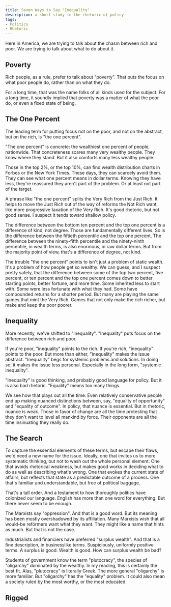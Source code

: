 ```yaml
---
title: Seven Ways to Say "Inequality"
description: a short study in the rhetoric of policy
tags:
- Politics
- Rhetoric
---
```


Here in America, we are trying to talk about the chasm between rich and poor.  We are trying to talk about what to do about it.

## Poverty

Rich people, as a rule, prefer to talk about "poverty".  That puts the focus on what poor people do, rather than on what they do.

For a long time, that was the name folks of all kinds used for the subject.  For a long time, it soundly implied that poverty was a matter of what the poor do, or even a fixed state of being.

## The One Percent

The leading term for putting focus not on the poor, and not on the abstract, but on the rich, is "the one percent".

"The one percent" is concrete: the wealthiest one percent of people, nationwide.  That concreteness scares many very wealthy people.  They know where they stand.  But it also comforts many less wealthy people.

Those in the top 2%, or the top 10%, can find wealth distribution charts in Forbes or the New York Times.  These days, they can scarcely avoid them.  They can see what one percent means in dollar terms.  Knowing they have less, they're reassured they aren't part of the problem.  Or at least not part of the target.

A phrase like "the one percent" splits the Very Rich from the Just Rich.  It helps to move the Just Rich out of the way of reforms the Not Rich want, like more progressive taxation of the Very Rich.  It's good rhetoric, but not good sense.  I suspect it tends toward shallow policy.

The difference between the bottom ten percent and the top one percent is a difference of kind, not degree.  Those are fundamentally different lives.  So is the difference between the fiftieth percentile and the top one percent.  The difference between the ninety-fifth percentile and the ninety-ninth percentile, in wealth terms, is also enormous, in raw dollar terms.  But from the majority point of view, that's a difference of degree, not kind.

The trouble "the one percent" points to isn't just a problem of static wealth.  It's a problem of how people get so wealthy.  We can guess, and I suspect pretty safely, that the difference between some of the top two percent, five percent, or ten percent and the top one percent comes down to better starting points, better fortune, and more time.  Some inherited less to start with.  Some were less fortunate with what they had.  Some have compounded returns for a shorter period.  But many are playing the same games that mint the Very Rich.  Games that not only make the rich richer, but make and keep the poor poorer.

## Inequality

More recently, we've shifted to "inequality".  "Inequality" puts focus on the difference between rich and poor.

If you're poor, "inequality" points to the rich.  If you're rich, "inequality" points to the poor.  But more than either, "inequality" makes the issue abstract.  "Inequality" begs for systemic problems and solutions.  In doing so, it makes the issue less personal.  Especially in the long form, "systemic inequality".

"Inequality" is good thinking, and probably good language for policy.  But it is also bad rhetoric.  "Equality" means too many things.

We see how that plays out all the time.  Even relatively conservative people end up making nuanced distinctions between, say, "equality of opportunity" and "equality of outcome".  In policy, that nuance is essential.  But in rhetoric, nuance is weak.  Those in favor of change are all the time protesting that they don't want to level all mankind by force.  Their opponents are all the time insinuating they really do.

## The Search

To capture the essential elements of these terms, but escape their flaws, we'd need a new name for the issue.  Ideally, one that invites us to more systematic thinking, but not to wash out the whole personal element.  One that avoids rhetorical weakness, but makes good works in deciding what to do as well as describing what's wrong.  One that evokes the current state of affairs, but reflects that state as a predictable outcome of a process.  One that's familiar and understandable, but free of political baggage.

That's a tall order.  And a testament to how thoroughly politics have colonized our language.  English has more than one word for everything.  But there never seem to be enough.

The Marxists say "oppression".  And that is a good word.  But its meaning has been mostly overshadowed by its affiliation.  Many Marxists wish that all would-be reformers want what they want.  They might like a name that hints as much.  But that is not the case.

Industrialists and financiers have preferred "surplus wealth".  And that is a fine description, in businesslike terms.  Suspiciously, uniformly positive terms.  A surplus is good.  Wealth is good.  How can surplus wealth be bad?

Students of government know the term "plutocracy", the species of "oligarchy" dominated by the wealthy.  In my reading, this is certainly the best fit.  Alas, "plutocracy" is literally Greek.  The more general "oligarchy" is more familiar.  But "oligarchy" has the "equality" problem.  It could also mean a society ruled by the most worthy, or the most educated.

## Rigged

<!-- Trump uses it.  "It's not just the political system that's rigged, it's the whole economy."  https://money.cnn.com/2016/06/22/news/economy/donald-trump-rigged-economy/ -->

<!-- Bernie uses it. "This is what a rigged and corrupt economy looks like: ..."  https://twitter.com/BernieSanders/status/1258781182109548544 -->

<!-- market under democracy -->

